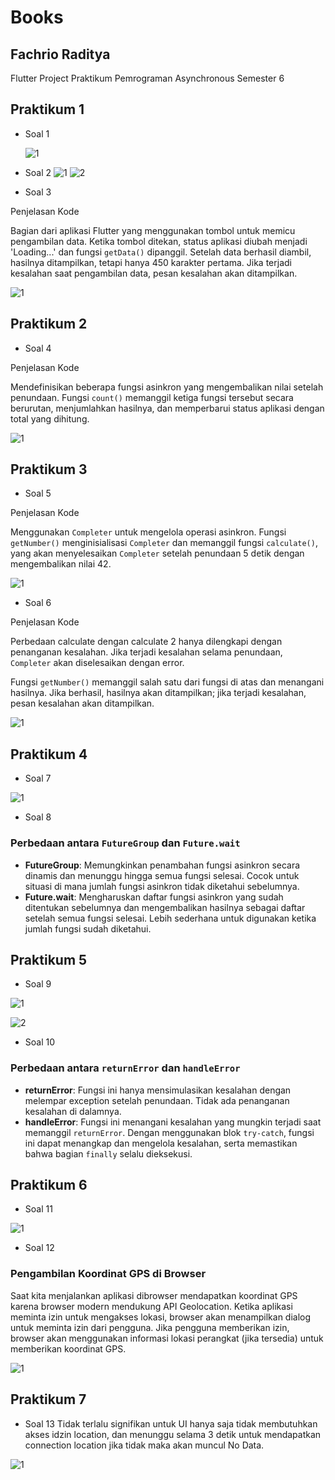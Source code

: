 # Books

## Fachrio Raditya

Flutter Project Praktikum Pemrograman Asynchronous Semester 6

## Praktikum 1

- Soal 1

  ![1](./images/11.png)

- Soal 2
  ![1](./images/121.png)
  ![2](./images/122.png)

- Soal 3

Penjelasan Kode

Bagian dari aplikasi Flutter yang menggunakan tombol untuk memicu pengambilan data. Ketika tombol ditekan, status aplikasi diubah menjadi 'Loading...' dan fungsi `getData()` dipanggil. Setelah data berhasil diambil, hasilnya ditampilkan, tetapi hanya 450 karakter pertama. Jika terjadi kesalahan saat pengambilan data, pesan kesalahan akan ditampilkan.

![1](./images/13.png)

## Praktikum 2

- Soal 4

Penjelasan Kode

Mendefinisikan beberapa fungsi asinkron yang mengembalikan nilai setelah penundaan. Fungsi `count()` memanggil ketiga fungsi tersebut secara berurutan, menjumlahkan hasilnya, dan memperbarui status aplikasi dengan total yang dihitung.

![1](./images/24s.gif)

## Praktikum 3

- Soal 5

Penjelasan Kode

Menggunakan `Completer` untuk mengelola operasi asinkron. Fungsi `getNumber()` menginisialisasi `Completer` dan memanggil fungsi `calculate()`, yang akan menyelesaikan `Completer` setelah penundaan 5 detik dengan mengembalikan nilai 42.

![1](./images/35s.gif)

- Soal 6

Penjelasan Kode

Perbedaan calculate dengan calculate 2 hanya dilengkapi dengan penanganan kesalahan. Jika terjadi kesalahan selama penundaan, `Completer` akan diselesaikan dengan error.

Fungsi `getNumber()` memanggil salah satu dari fungsi di atas dan menangani hasilnya. Jika berhasil, hasilnya akan ditampilkan; jika terjadi kesalahan, pesan kesalahan akan ditampilkan.

![1](./images/36s.gif)

## Praktikum 4

- Soal 7

![1](./images/47.gif)

- Soal 8

### Perbedaan antara `FutureGroup` dan `Future.wait`

- **FutureGroup**: Memungkinkan penambahan fungsi asinkron secara dinamis dan menunggu hingga semua fungsi selesai. Cocok untuk situasi di mana jumlah fungsi asinkron tidak diketahui sebelumnya.
- **Future.wait**: Mengharuskan daftar fungsi asinkron yang sudah ditentukan sebelumnya dan mengembalikan hasilnya sebagai daftar setelah semua fungsi selesai. Lebih sederhana untuk digunakan ketika jumlah fungsi sudah diketahui.

## Praktikum 5

- Soal 9

![1](./images/591.gif)

![2](./images/592.png)

- Soal 10

### Perbedaan antara `returnError` dan `handleError`

- **returnError**: Fungsi ini hanya mensimulasikan kesalahan dengan melempar exception setelah penundaan. Tidak ada penanganan kesalahan di dalamnya.
- **handleError**: Fungsi ini menangani kesalahan yang mungkin terjadi saat memanggil `returnError`. Dengan menggunakan blok `try-catch`, fungsi ini dapat menangkap dan mengelola kesalahan, serta memastikan bahwa bagian `finally` selalu dieksekusi.

## Praktikum 6

- Soal 11

![1](./images/611.png)

- Soal 12

### Pengambilan Koordinat GPS di Browser

Saat kita menjalankan aplikasi dibrowser mendapatkan koordinat GPS karena browser modern mendukung API Geolocation. Ketika aplikasi meminta izin untuk mengakses lokasi, browser akan menampilkan dialog untuk meminta izin dari pengguna. Jika pengguna memberikan izin, browser akan menggunakan informasi lokasi perangkat (jika tersedia) untuk memberikan koordinat GPS.

![1](./images/612s.gif)

## Praktikum 7

- Soal 13
  Tidak terlalu signifikan untuk UI hanya saja tidak membutuhkan akses idzin location, dan menunggu selama 3 detik untuk mendapatkan connection location jika tidak maka akan muncul No Data.

![1](./images/713s.gif)
